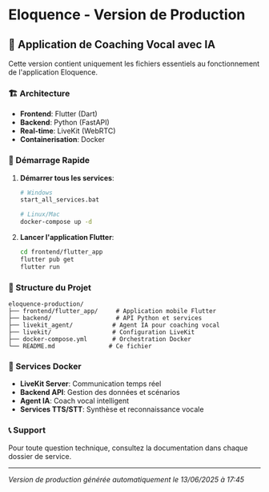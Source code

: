 # Eloquence - Version de Production

## 🎯 Application de Coaching Vocal avec IA

Cette version contient uniquement les fichiers essentiels au fonctionnement de l'application Eloquence.

### 🏗️ Architecture
- **Frontend**: Flutter (Dart)
- **Backend**: Python (FastAPI) 
- **Real-time**: LiveKit (WebRTC)
- **Containerisation**: Docker

### 🚀 Démarrage Rapide

1. **Démarrer tous les services**:
   ```bash
   # Windows
   start_all_services.bat
   
   # Linux/Mac
   docker-compose up -d
   ```

2. **Lancer l'application Flutter**:
   ```bash
   cd frontend/flutter_app
   flutter pub get
   flutter run
   ```

### 📁 Structure du Projet

```
eloquence-production/
├── frontend/flutter_app/     # Application mobile Flutter
├── backend/                  # API Python et services
├── livekit_agent/           # Agent IA pour coaching vocal
├── livekit/                 # Configuration LiveKit
├── docker-compose.yml       # Orchestration Docker
└── README.md               # Ce fichier
```

### 🔧 Services Docker

- **LiveKit Server**: Communication temps réel
- **Backend API**: Gestion des données et scénarios  
- **Agent IA**: Coach vocal intelligent
- **Services TTS/STT**: Synthèse et reconnaissance vocale

### 📞 Support

Pour toute question technique, consultez la documentation dans chaque dossier de service.

---
*Version de production générée automatiquement le 13/06/2025 à 17:45*
